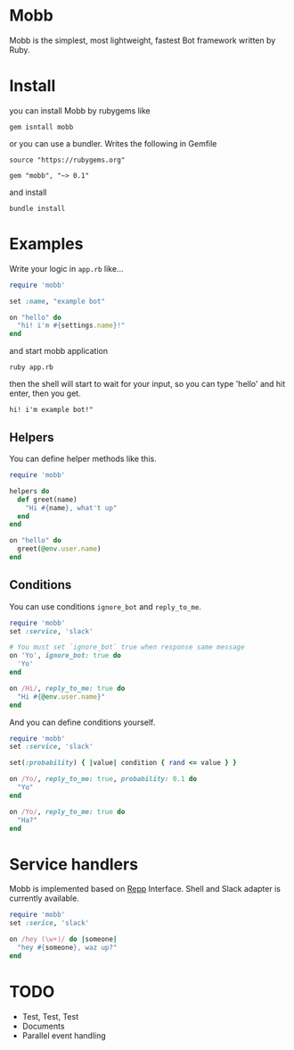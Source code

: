 # Mobb

Mobb is the simplest, most lightweight, fastest Bot framework written by Ruby.

# Install

you can install Mobb by rubygems like

```
gem isntall mobb
```

or you can use a bundler. Writes the following in Gemfile

```
source "https://rubygems.org"

gem "mobb", "~> 0.1"
```

and install

```
bundle install
```

# Examples

Write your logic in `app.rb` like...

```ruby
require 'mobb'

set :name, "example bot"

on "hello" do
  "hi! i'm #{settings.name}!"
end
```

and start mobb application

```
ruby app.rb
```

then the shell will start to wait for your input, so you can type 'hello' and hit enter, then you get.

```
hi! i'm example bot!"
```

## Helpers

You can define helper methods like this.

```ruby
require 'mobb'

helpers do
  def greet(name)
    "Hi #{name}, what't up"
  end
end

on "hello" do
  greet(@env.user.name)
end

```

## Conditions

You can use conditions `ignore_bot` and `reply_to_me`.

```ruby
require 'mobb'
set :service, 'slack'

# You must set `ignore_bot` true when response same message
on 'Yo', ignore_bot: true do
  'Yo'
end

on /Hi/, reply_to_me: true do
  "Hi #{@env.user.name}"
end
```

And you can define conditions yourself.

```ruby
require 'mobb'
set :service, 'slack'

set(:probability) { |value| condition { rand <= value } }

on /Yo/, reply_to_me: true, probability: 0.1 do
  "Yo"
end

on /Yo/, reply_to_me: true do
  "Ha?"
end
```

# Service handlers

Mobb is implemented based on [Repp](https://github.com/kinoppyd/repp) Interface.
Shell and Slack adapter is currently available.

```ruby
require 'mobb'
set :serice, 'slack'

on /hey (\w+)/ do |someone|
  "hey #{someone}, waz up?"
end
```

# TODO

+ Test, Test, Test
+ Documents
+ Parallel event handling
